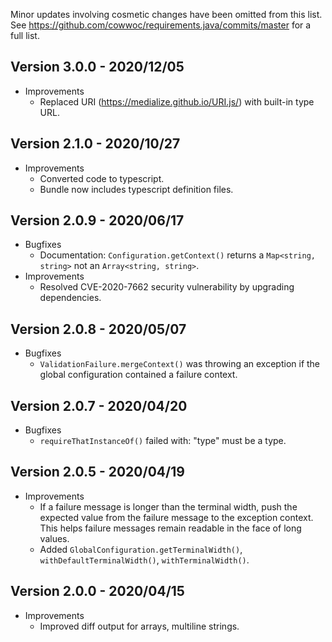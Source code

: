 Minor updates involving cosmetic changes have been omitted from this list. See
https://github.com/cowwoc/requirements.java/commits/master for a full list.

## Version 3.0.0 - 2020/12/05

* Improvements
    * Replaced URI (https://medialize.github.io/URI.js/) with built-in type URL.

## Version 2.1.0 - 2020/10/27

* Improvements
    * Converted code to typescript.
    * Bundle now includes typescript definition files.

## Version 2.0.9 - 2020/06/17

* Bugfixes
    * Documentation: `Configuration.getContext()` returns a `Map<string, string>` not an `Array<string, string>`.
* Improvements
    * Resolved CVE-2020-7662 security vulnerability by upgrading dependencies.

## Version 2.0.8 - 2020/05/07

* Bugfixes
    * `ValidationFailure.mergeContext()` was throwing an exception if the global configuration contained a failure
      context.

## Version 2.0.7 - 2020/04/20

* Bugfixes
    * `requireThatInstanceOf()` failed with: "type" must be a type.

## Version 2.0.5 - 2020/04/19

* Improvements
    * If a failure message is longer than the terminal width, push the expected value from the failure message to the
      exception context. This helps failure messages remain readable in the face of long values.
    * Added `GlobalConfiguration.getTerminalWidth()`, `withDefaultTerminalWidth()`, `withTerminalWidth()`.

## Version 2.0.0 - 2020/04/15

* Improvements
    * Improved diff output for arrays, multiline strings.